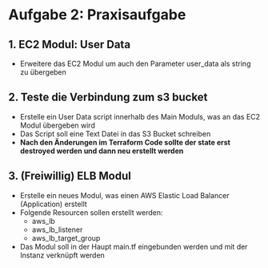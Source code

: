 # Aufgabe 2: Praxisaufgabe

## 1. EC2 Modul: User Data

- Erweitere das EC2 Modul um auch den Parameter user_data als string zu übergeben

## 2. Teste die Verbindung zum s3 bucket

- Erstelle ein User Data script innerhalb des Main Moduls, was an das EC2 Modul übergeben wird
- Das Script soll eine Text Datei in das S3 Bucket schreiben
- **Nach den Änderungen im Terraform Code sollte der state erst destroyed werden und dann neu erstellt werden**

## 3. (Freiwillig) ELB Modul

- Erstelle ein neues Modul, was einen AWS Elastic Load Balancer (Application) erstellt
- Folgende Resourcen sollen erstellt werden:
    - aws_lb
    - aws_lb_listener
    - aws_lb_target_group
- Das Modul soll in der Haupt main.tf eingebunden werden und mit der Instanz verknüpft werden
